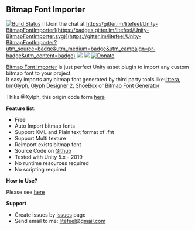 ## Bitmap Font Importer

[![Build Status](https://travis-ci.org/litefeel/Unity-BitmapFontImporter.svg?branch=master)](https://travis-ci.org/litefeel/Unity-BitmapFontImporter)
[![Join the chat at https://gitter.im/litefeel/Unity-BitmapFontImporter](https://badges.gitter.im/litefeel/Unity-BitmapFontImporter.svg)](https://gitter.im/litefeel/Unity-BitmapFontImporter?utm_source=badge&utm_medium=badge&utm_campaign=pr-badge&utm_content=badge)
[![](https://img.shields.io/github/release/litefeel/Unity-BitmapFontImporter.svg?label=latest%20version)](https://github.com/litefeel/Unity-BitmapFontImporter/releases)
[![](https://img.shields.io/github/license/litefeel/Unity-BitmapFontImporter.svg)](https://github.com/litefeel/Unity-BitmapFontImporter/blob/upm/LICENSE.md)
[![Donate](https://img.shields.io/badge/Donate-PayPal-green.svg)](https://paypal.me/litefeel)

[Bitmap Font Importer][bfi] is just perfect Unity asset plugin to import any custom bitmap font to your project.  
It easy imports any bitmap font generated by third party tools like:[littera][1], [bmGlyph][2], [Glyph Designer 2][3], [ShoeBox][4] or [Bitmap Font Generator][5]

Thiks @Xylph, this origin code form [here](http://forum.unity3d.com/threads/unity-4-6-bitmap-font.265209/)

**Feature list:**

- Free
- Auto Import bitmap fonts
- Support XML and Plain text format of .fnt
- Support Multi texture
- Reimport exists bitmap font
- Source Code on [Github][bfi]
- Tested with Unity 5.x - 2019
- No runtime resources required
- No scripting required


**How to Use?**

Please see [here][howtouse]


**Support**

- Create issues by [issues][issues] page
- Send email to me: <litefeel@gmail.com>

[1]: http://kvazars.com/littera/ (littera)
[2]: http://www.bmglyph.com (bmGlyph)
[3]: https://71squared.com/glyphdesigner (Glyph Designer 2)
[4]: http://renderhjs.net/shoebox/ (ShoeBox)
[5]: http://www.angelcode.com/products/bmfont/ (Bitmap Font Generator)
[bfi]: https://github.com/litefeel/Unity-BitmapFontImporter (BitmapFontImporter)
[issues]: https://github.com/litefeel/Unity-BitmapFontImporter/issues (BitmapFontImporter issues)
[howtouse]: https://github.com/litefeel/Unity-BitmapFontImporter/wiki/How-to-use (BitmapFontImporter How to use)

